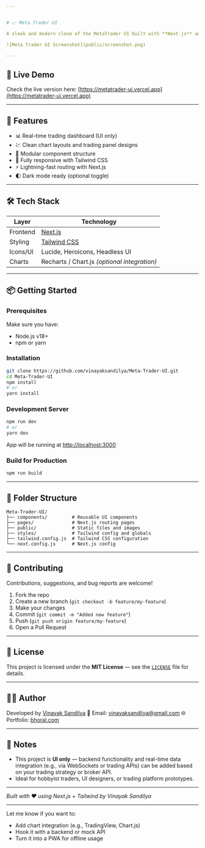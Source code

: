 ```yaml
---


# 📈 Meta Trader UI

A sleek and modern clone of the MetaTrader UI built with **Next.js** and **Tailwind CSS**, designed to provide a fast, responsive, and user-friendly experience for real-time trading dashboards.

![Meta Trader UI Screenshot](public/screenshot.png)

---
```


## 🔗 Live Demo

Check the live version here: [https://metatrader-ui.vercel.app](https://metatrader-ui.vercel.app)  

---

## 🚀 Features

- 📊 Real-time trading dashboard (UI only)
- 💹 Clean chart layouts and trading panel designs
- 🔧 Modular component structure
- 🎨 Fully responsive with Tailwind CSS
- ⚡ Lightning-fast routing with Next.js
- 🌓 Dark mode ready (optional toggle)

---

## 🛠 Tech Stack

| Layer     | Technology              |
|----------|--------------------------|
| Frontend | [Next.js](https://nextjs.org) |
| Styling  | [Tailwind CSS](https://tailwindcss.com) |
| Icons/UI | Lucide, Heroicons, Headless UI |
| Charts   | Recharts / Chart.js *(optional integration)*

---

## 📦 Getting Started

### Prerequisites

Make sure you have:

- Node.js v18+
- npm or yarn

### Installation

```bash
git clone https://github.com/vinayaksandilya/Meta-Trader-UI.git
cd Meta-Trader-UI
npm install
# or
yarn install
````

### Development Server

```bash
npm run dev
# or
yarn dev
```

App will be running at [http://localhost:3000](http://localhost:3000)

### Build for Production

```bash
npm run build
```

---

## 📁 Folder Structure

```
Meta-Trader-UI/
├── components/         # Reusable UI components
├── pages/              # Next.js routing pages
├── public/             # Static files and images
├── styles/             # Tailwind config and globals
├── tailwind.config.js  # Tailwind CSS configuration
└── next.config.js      # Next.js config
```

---

## 🌟 Contributing

Contributions, suggestions, and bug reports are welcome!

1. Fork the repo
2. Create a new branch (`git checkout -b feature/my-feature`)
3. Make your changes
4. Commit (`git commit -m "Added new feature"`)
5. Push (`git push origin feature/my-feature`)
6. Open a Pull Request

---

## 📜 License

This project is licensed under the **MIT License** — see the [`LICENSE`](LICENSE) file for details.

---

## 🙋‍♂️ Author

Developed by [Vinayak Sandilya](https://github.com/vinayaksandilya)
📧 Email: [vinayaksandilya@gmail.com](mailto:vinayaksandilya@gmail.com)
🌐 Portfolio: [bhoral.com](https://bhoral.com)

---

## 📌 Notes

* This project is **UI only** — backend functionality and real-time data integration (e.g., via WebSockets or trading APIs) can be added based on your trading strategy or broker API.
* Ideal for hobbyist traders, UI designers, or trading platform prototypes.

---

*Built with ❤️ using Next.js + Tailwind by Vinayak Sandilya*



---

Let me know if you want to:

- Add chart integration (e.g., TradingView, Chart.js)
- Hook it with a backend or mock API
- Turn it into a PWA for offline usage
